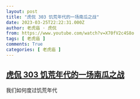 ```yaml
---
layout: post
title: "虎侃 303 饥荒年代的一场南瓜之战"
date: 2023-03-25T22:22:31.000Z
author: 老虎庙 · 虎侃
from: https://www.youtube.com/watch?v=X70fV2c4S8o
tags: [ 老虎庙 ]
comments: True
categories: [ 老虎庙 ]
---
```

<!--1679782951000-->
[虎侃 303 饥荒年代的一场南瓜之战](https://www.youtube.com/watch?v=X70fV2c4S8o)
------

<div>
我们如何度过饥荒年代
</div>
